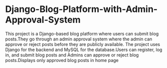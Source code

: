 # Django-Blog-Platform-with-Admin-Approval-System
This project is a Django-based blog platform where users can submit blog posts.They go through an admin approval system where the admin can approve or reject posts before they are publicly available. The project uses Django for the backend and MySQL for the database.Users can register, log in, and submit blog posts and Admins can approve or reject blog posts.Displays only approved blog posts in home page


